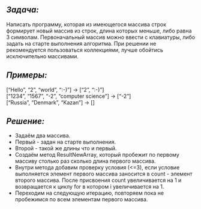 ## *Задача:* 
Написать программу, которая из имеющегося массива строк формирует новый массив из строк, длина которых меньше, либо равна 3 символам. Первоначальный массив можно ввести с клавиатуры, либо задать на старте выполнения алгоритма. При решении не рекомендуется пользоваться коллекциями, лучше обойтись исключительно массивами.

## *Примеры:*
[“Hello”, “2”, “world”, “:-)”] → [“2”, “:-)”]   
[“1234”, “1567”, “-2”, “computer science”] → [“-2”]  
[“Russia”, “Denmark”, “Kazan”] → []

## *Решение:*
* Задаём два массива.
* Первый - задан на старте выполнения. 
* Второй - такой же длины что и первый.
* Создаём метод ResultNewArray, который пробежит по первому массиву столько раз сколько длина первого массива.
* Внутри метода добавим проверку условия (<=3), если условие выполняется элемент первого массива заносится в count - элемент второго массива. После присвоения count увеличивается на 1 и возвращается к циклу for в котором i увеличивается на 1. 
* Переходим на следующую итерацию, повторяем пока не пробежимся по всем элементам первого массива.